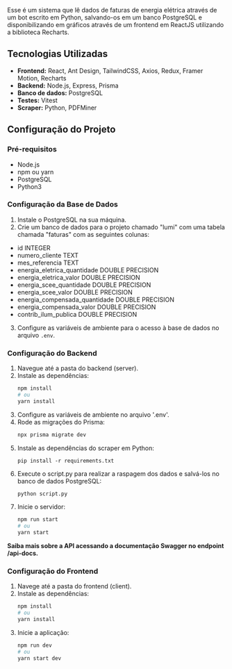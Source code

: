 Esse é um sistema que lê dados de faturas de energia elétrica através de um bot escrito em Python, salvando-os em um banco PostgreSQL e disponibilizando em gráficos através de um frontend em ReactJS utilizando a biblioteca Recharts.

## Tecnologias Utilizadas

- **Frontend:** React, Ant Design, TailwindCSS, Axios, Redux, Framer Motion, Recharts
- **Backend:** Node.js, Express, Prisma
- **Banco de dados:** PostgreSQL
- **Testes:** Vitest
- **Scraper:** Python, PDFMiner

## Configuração do Projeto

### Pré-requisitos

- Node.js
- npm ou yarn
- PostgreSQL
- Python3

### Configuração da Base de Dados

1. Instale o PostgreSQL na sua máquina.
2. Crie um banco de dados para o projeto chamado "lumi" com uma tabela chamada "faturas" com as seguintes colunas:
- id INTEGER
- numero_cliente TEXT
- mes_referencia TEXT
- energia_eletrica_quantidade DOUBLE PRECISION
- energia_eletrica_valor DOUBLE PRECISION
- energia_scee_quantidade DOUBLE PRECISION
- energia_scee_valor DOUBLE PRECISION
- energia_compensada_quantidade DOUBLE PRECISION
- energia_compensada_valor DOUBLE PRECISION
- contrib_ilum_publica DOUBLE PRECISION
3. Configure as variáveis de ambiente para o acesso à base de dados no arquivo `.env`.

### Configuração do Backend

1. Navegue até a pasta do backend (server).
2. Instale as dependências:
   ```bash
   npm install
   # ou
   yarn install
3. Configure as variáveis de ambiente no arquivo '.env'.
4. Rode as migrações do Prisma:
   ```bash
   npx prisma migrate dev
6. Instale as dependências do scraper em Python:
   ```
   pip install -r requirements.txt
5. Execute o script.py para realizar a raspagem dos dados e salvá-los no banco de dados PostgreSQL:
   ```bash
   python script.py
6. Inicie o servidor:
   ```bash
   npm run start
   # ou
   yarn start

**Saiba mais sobre a API acessando a documentação Swagger no endpoint /api-docs.**
   
### Configuração do Frontend

1. Navege até a pasta do frontend (client).
2. Instale as dependências:
    ```bash
   npm install
   # ou
   yarn install
3. Inicie a aplicação:
   ```bash
   npm run dev
   # ou
   yarn start dev
